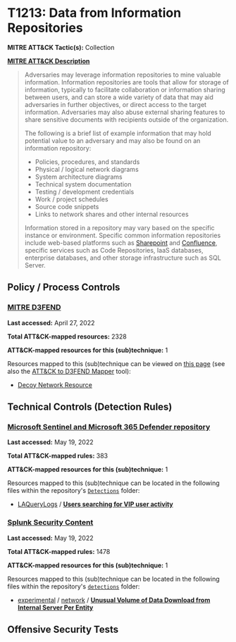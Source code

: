 # T1213: Data from Information Repositories
**MITRE ATT&CK Tactic(s):** Collection

**[MITRE ATT&CK Description](https://attack.mitre.org/techniques/T1213)**
<blockquote>Adversaries may leverage information repositories to mine valuable information. Information repositories are tools that allow for storage of information, typically to facilitate collaboration or information sharing between users, and can store a wide variety of data that may aid adversaries in further objectives, or direct access to the target information. Adversaries may also abuse external sharing features to share sensitive documents with recipients outside of the organization. 

The following is a brief list of example information that may hold potential value to an adversary and may also be found on an information repository:

* Policies, procedures, and standards
* Physical / logical network diagrams
* System architecture diagrams
* Technical system documentation
* Testing / development credentials
* Work / project schedules
* Source code snippets
* Links to network shares and other internal resources

Information stored in a repository may vary based on the specific instance or environment. Specific common information repositories include web-based platforms such as [Sharepoint](https://attack.mitre.org/techniques/T1213/002) and [Confluence](https://attack.mitre.org/techniques/T1213/001), specific services such as Code Repositories, IaaS databases, enterprise databases, and other storage infrastructure such as SQL Server.</blockquote>

## Policy / Process Controls
### [MITRE D3FEND](https://d3fend.mitre.org/)
**Last accessed:** April 27, 2022

**Total ATT&CK-mapped resources:** 2328

**ATT&CK-mapped resources for this (sub)technique:** 1

Resources mapped to this (sub)technique can be viewed on [this page](https://d3fend.mitre.org/) (see also the [ATT&CK to D3FEND Mapper](https://d3fend.mitre.org/tools/attack-mapper) tool):

* [Decoy Network Resource](https://d3fend.mitre.org/techniques/d3f:DecoyNetworkResource)

## Technical Controls (Detection Rules)
### [Microsoft Sentinel and Microsoft 365 Defender repository](https://github.com/Azure/Azure-Sentinel)
**Last accessed:** May 19, 2022

**Total ATT&CK-mapped rules:** 383

**ATT&CK-mapped resources for this (sub)technique:** 1

Resources mapped to this (sub)technique can be located in the following files within the repository's <code>[Detections](https://github.com/Azure/Azure-Sentinel/tree/master/Detections)</code> folder:

* [LAQueryLogs](https://github.com/Azure/Azure-Sentinel/tree/master/Detections/LAQueryLogs/) / **[Users searching for VIP user activity](https://github.com/Azure/Azure-Sentinel/blob/master/Detections/LAQueryLogs/UserSearchingForVIPUserActivity.yaml)**

### [Splunk Security Content](https://github.com/splunk/security_content)
**Last accessed:** May 19, 2022

**Total ATT&CK-mapped rules:** 1478

**ATT&CK-mapped resources for this (sub)technique:** 1

Resources mapped to this (sub)technique can be located in the following files within the repository's <code>[detections](https://github.com/splunk/security_content/tree/develop/detections)</code> folder:

* [experimental](https://github.com/splunk/security_content/tree/develop/detections/experimental/) / [network](https://github.com/splunk/security_content/tree/develop/detections/experimental/network/) / **[Unusual Volume of Data Download from Internal Server Per Entity](https://github.com/splunk/security_content/blob/develop/detections/experimental/network/ssa___unusual_volume_download_from_internal_server.yml)**


## Offensive Security Tests
